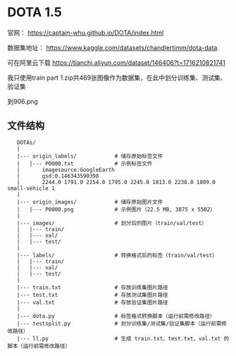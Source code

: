 # DOTA 1.5

官网：
https://captain-whu.github.io/DOTA/index.html

数据集地址：
https://www.kaggle.com/datasets/chandlertimm/dota-data

可在阿里云下载
https://tianchi.aliyun.com/dataset/146406?t=1716210821741


我只使用train part 1.zip共469张图像作为数据集，在此中划分训练集、测试集、验证集

到906.png

## 文件结构

       DOTAs/
       |
       |--- origin_labels/            # 储存原始标签文件
       |   |--- P0000.txt             # 示例标签文件
       |       imagesource:GoogleEarth
       |       gsd:0.146343590398
       |       2244.0 1791.0 2254.0 1795.0 2245.0 1813.0 2238.0 1809.0 small-vehicle 1
       |
       |--- origin_images/            # 储存原始图片文件
       |   |--- P0000.png             # 示例图片（22.5 MB, 3875 x 5502）
       |
       |--- images/                   # 划分后的图片（train/val/test）
       |   |--- train/
       |   |--- val/
       |   |--- test/
       |
       |--- labels/                   # 转换格式后的标签（train/val/test）
       |   |--- train/
       |   |--- val/
       |   |--- test/
       |
       |--- train.txt                 # 存放训练集图片路径
       |--- test.txt                  # 存放测试集图片路径
       |--- val.txt                   # 存放验证集图片路径
       |
       |--- dota.py                   # 标签格式转换脚本（运行前需修改路径）
       |--- testsplit.py              # 划分训练集/测试集/验证集脚本（运行前需修改路径）
       |--- ll.py                     # 生成 train.txt、test.txt、val.txt 的脚本（运行前需修改路径）
